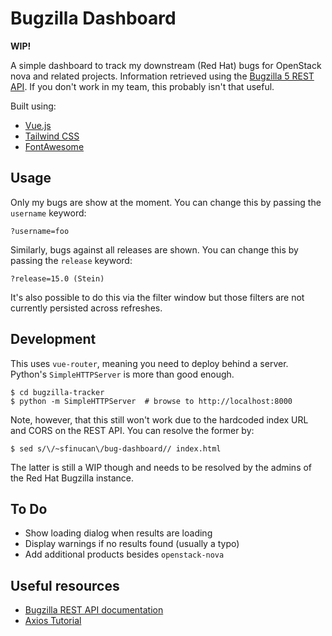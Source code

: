Bugzilla Dashboard
==================

**WIP!**

A simple dashboard to track my downstream (Red Hat) bugs for OpenStack nova and
related projects. Information retrieved using the [Bugzilla 5 REST
API](https://bugzilla.readthedocs.io/en/latest/api/). If you don't work in my
team, this probably isn't that useful.

Built using:

- [Vue.js](https://vuejs.org/)
- [Tailwind CSS](https://tailwindcss.com/)
- [FontAwesome](https://fontawesome.com/)

Usage
-----

Only my bugs are show at the moment. You can change this by passing the
`username` keyword:

    ?username=foo

Similarly, bugs against all releases are shown. You can change this by passing
the `release` keyword:

    ?release=15.0 (Stein)

It's also possible to do this via the filter window but those filters are not
currently persisted across refreshes.

Development
-----------

This uses `vue-router`, meaning you need to deploy behind a server. Python's
`SimpleHTTPServer` is more than good enough.

    $ cd bugzilla-tracker
    $ python -m SimpleHTTPServer  # browse to http://localhost:8000

Note, however, that this still won't work due to the hardcoded index URL and
CORS on the REST API. You can resolve the former by:

    $ sed s/\/~sfinucan\/bug-dashboard// index.html

The latter is still a WIP though and needs to be resolved by the admins of the
Red Hat Bugzilla instance.

To Do
-----

- Show loading dialog when results are loading
- Display warnings if no results found (usually a typo)
- Add additional products besides `openstack-nova`

Useful resources
----------------

- [Bugzilla REST API documentation](https://bugzilla.readthedocs.io/en/latest/api/core/v1/)
- [Axios Tutorial](https://flaviocopes.com/axios/)
